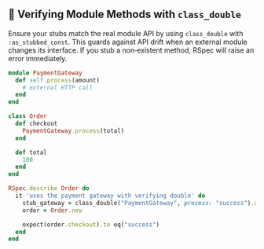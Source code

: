 ## 🍨 Verifying Module Methods with `class_double`

Ensure your stubs match the real module API by using `class_double` with `:as_stubbed_const`. This guards against API drift when an external module changes its interface. If you stub a non‑existent method, RSpec will raise an error immediately.

```ruby
module PaymentGateway
  def self.process(amount)
    # external HTTP call
  end
end

class Order
  def checkout
    PaymentGateway.process(total)
  end

  def total
    100
  end
end

RSpec.describe Order do
  it 'uses the payment gateway with verifying double' do
    stub_gateway = class_double("PaymentGateway", process: "success").as_stubbed_const
    order = Order.new

    expect(order.checkout).to eq("success")
  end
end
```
